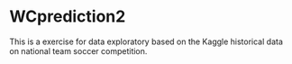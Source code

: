 # WCprediction2

This is a exercise for data exploratory based on the Kaggle historical data on national team soccer competition.
